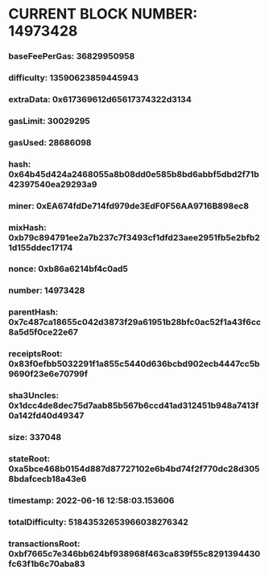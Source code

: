 # CURRENT BLOCK NUMBER: 14973428

### baseFeePerGas: 36829950958
### difficulty: 13590623859445943
### extraData: 0x617369612d65617374322d3134
### gasLimit: 30029295
### gasUsed: 28686098
### hash: 0x64b45d424a2468055a8b08dd0e585b8bd6abbf5dbd2f71b42397540ea29293a9
### miner: 0xEA674fdDe714fd979de3EdF0F56AA9716B898ec8
### mixHash: 0xb79c894791ee2a7b237c7f3493cf1dfd23aee2951fb5e2bfb21d155ddec17174
### nonce: 0xb86a6214bf4c0ad5
### number: 14973428
### parentHash: 0x7c487ca18655c042d3873f29a61951b28bfc0ac52f1a43f6cc8a5d5f0ce22e67
### receiptsRoot: 0x83f0efbb5032291f1a855c5440d636bcbd902ecb4447cc5b9690f23e6e70799f
### sha3Uncles: 0x1dcc4de8dec75d7aab85b567b6ccd41ad312451b948a7413f0a142fd40d49347
### size: 337048
### stateRoot: 0xa5bce468b0154d887d87727102e6b4bd74f2f770dc28d3058bdafcecb18a43e6
### timestamp: 2022-06-16 12:58:03.153606
### totalDifficulty: 51843532653966038276342
### transactionsRoot: 0xbf7665c7e346bb624bf938968f463ca839f55c8291394430fc63f1b6c70aba83
